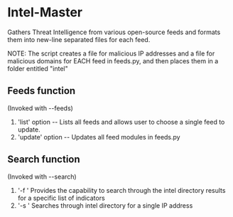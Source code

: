 Intel-Master
============

Gathers Threat Intelligence from various open-source feeds and formats them into new-line separated files for each feed.

NOTE:
The script creates a file for malicious IP addresses and a file for malicious domains for EACH feed in feeds.py, and then places them in a folder entitled "intel" 


Feeds function
---------------

(Invoked with --feeds)

1. 'list' option -- Lists all feeds and allows user to choose a single feed to update. 
2. 'update' option -- Updates all feed modules in feeds.py

Search function
---------------

(Invoked with --search)

1. '-f <file path>' Provides the capability to search through the intel directory results for a specific list of indicators
2. '-s <IPv4 address>' Searches through intel directory for a single IP address 
